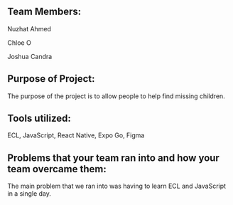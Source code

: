 ## Team Members:
Nuzhat Ahmed

Chloe O

Joshua Candra
## Purpose of Project:
The purpose of the project is to allow people to help find missing children.
## Tools utilized:
ECL, JavaScript, React Native, Expo Go, Figma
## Problems that your team ran into and how your team overcame them:
The main problem that we ran into was having to learn ECL and JavaScript in a single day.
